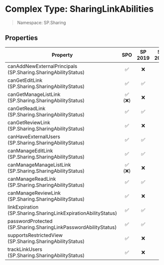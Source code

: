 # Complex Type: SharingLinkAbilities

> Namespace: SP.Sharing

## Properties

Property | SPO | SP 2019 | SP 2016 | SP 2013
----------|:---:|:-------:|:-------:|:-------:
canAddNewExternalPrincipals (SP.Sharing.SharingAbilityStatus) | ✅ | ❌ | ❌ | ❌
canGetEditLink (SP.Sharing.SharingAbilityStatus) | ✅ | ✅ | ❌ | ❌
canGetManageListLink (SP.Sharing.SharingAbilityStatus) | ✅ (❌) | ❌ | ❌ | ❌
canGetReadLink (SP.Sharing.SharingAbilityStatus) | ✅ | ✅ | ❌ | ❌
canGetReviewLink (SP.Sharing.SharingAbilityStatus) | ✅ | ❌ | ❌ | ❌
canHaveExternalUsers (SP.Sharing.SharingAbilityStatus) | ✅ | ✅ | ❌ | ❌
canManageEditLink (SP.Sharing.SharingAbilityStatus) | ✅ | ✅ | ❌ | ❌
canManageManageListLink (SP.Sharing.SharingAbilityStatus) | ✅ (❌) | ❌ | ❌ | ❌
canManageReadLink (SP.Sharing.SharingAbilityStatus) | ✅ | ✅ | ❌ | ❌
canManageReviewLink (SP.Sharing.SharingAbilityStatus) | ✅ | ❌ | ❌ | ❌
linkExpiration (SP.Sharing.SharingLinkExpirationAbilityStatus) | ✅ | ✅ | ❌ | ❌
passwordProtected (SP.Sharing.SharingLinkPasswordAbilityStatus) | ✅ | ✅ | ❌ | ❌
supportsRestrictedView (SP.Sharing.SharingAbilityStatus) | ✅ | ❌ | ❌ | ❌
trackLinkUsers (SP.Sharing.SharingAbilityStatus) | ✅ | ❌ | ❌ | ❌